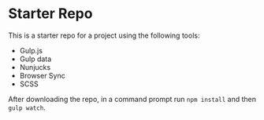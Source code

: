 # Starter Repo

This is a starter repo for a project using the following tools:

- Gulp.js
- Gulp data
- Nunjucks
- Browser Sync
- SCSS

After downloading the repo, in a command prompt run `npm install` and then `gulp watch`.
